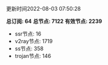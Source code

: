 更新时间2022-08-03 07:50:28

**总订阅: 64**
**总节点: 7122**
**有效节点: 2239**
- ssr节点: 16
- v2ray节点: 1719
- ss节点: 358
- trojan节点: 146
